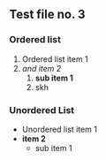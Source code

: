 ## Test file no. 3


### Ordered list
1. Ordered list item 1
2. *and item 2*
   1. **sub item 1**
   2. skh
    
    
### Unordered List
* Unordered list item 1
* **item 2**
  * sub item 1
